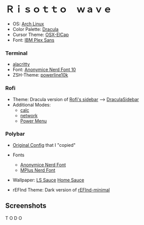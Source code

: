 # Ｒｉｓｏｔｔｏ　ｗａｖｅ

* OS: [Arch Linux](https://archlinux.org)
* Color Palette: [Dracula](https://draculatheme.com/)
* Cursor Theme: [OSX-ElCap](https://www.gnome-look.org/p/1084939/)
* Font: [IBM Plex Sans](https://github.com/ibm/plex)

### Terminal 
* [alacritty](https://github.com/alacritty/alacritty)
* Font: [Anonymice Nerd Font 10](https://github.com/ryanoasis/nerd-fonts/tree/master/patched-fonts/IBMPlexMono)
* ZSH-Theme: [powerline10k](https://github.com/romkatv/powerlevel10k)

### Rofi
* Theme: Dracula version of [Rofi's sidebar](https://github.com/davatorium/rofi/blob/next/themes/sidebar.rasi) --> [DraculaSidebar](.config/rofi/themes/sidebar-dracula.rasi)
* Additional Modes:
    * [calc](https://github.com/svenstaro/rofi-calc)
    * [network](https://github.com/firecat53/networkmanager-dmenu)
    * [Power Menu](https://github.com/AlePini/risotto/blob/master/.local/bin/onrofi)

### Polybar
* [Original Config](https://gitlab.com/BVollmerhaus/dotfiles/tree/master/config/polybar) that I "copied"
* Fonts
    * [Anonymice Nerd Font](https://github.com/ryanoasis/nerd-fonts/tree/master/patched-fonts/AnonymousPro)
    * [MPlus Nerd Font](https://github.com/ryanoasis/nerd-fonts/tree/master/patched-fonts/MPlus)

* Wallpaper: [LS Sauce](https://www.artstation.com/artwork/Rr90O) [Home Sauce](https://wall.alphacoders.com/big.php?i=939177)
* rEFInd Theme: Dark version of [rEFInd-minimal](https://github.com/EvanPurkhiser/rEFInd-minimal)

## Screenshots
T O D O 
